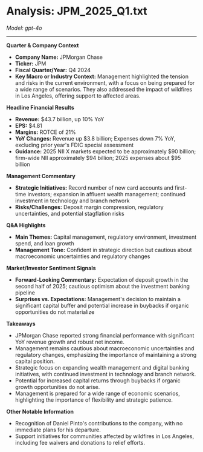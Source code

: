 # Analysis: JPM_2025_Q1.txt

*Model: gpt-4o*

---

**Quarter & Company Context**
- **Company Name:** JPMorgan Chase
- **Ticker:** JPM
- **Fiscal Quarter/Year:** Q4 2024
- **Key Macro or Industry Context:** Management highlighted the tension and risks in the current environment, with a focus on being prepared for a wide range of scenarios. They also addressed the impact of wildfires in Los Angeles, offering support to affected areas.

**Headline Financial Results**
- **Revenue:** $43.7 billion, up 10% YoY
- **EPS:** $4.81
- **Margins:** ROTCE of 21%
- **YoY Changes:** Revenue up $3.8 billion; Expenses down 7% YoY, excluding prior year's FDIC special assessment
- **Guidance:** 2025 NII X markets expected to be approximately $90 billion; firm-wide NII approximately $94 billion; 2025 expenses about $95 billion

**Management Commentary**
- **Strategic Initiatives:** Record number of new card accounts and first-time investors; expansion in affluent wealth management; continued investment in technology and branch network
- **Risks/Challenges:** Deposit margin compression, regulatory uncertainties, and potential stagflation risks

**Q&A Highlights**
- **Main Themes:** Capital management, regulatory environment, investment spend, and loan growth
- **Management Tone:** Confident in strategic direction but cautious about macroeconomic uncertainties and regulatory changes

**Market/Investor Sentiment Signals**
- **Forward-Looking Commentary:** Expectation of deposit growth in the second half of 2025; cautious optimism about the investment banking pipeline
- **Surprises vs. Expectations:** Management's decision to maintain a significant capital buffer and potential increase in buybacks if organic opportunities do not materialize

**Takeaways**
- JPMorgan Chase reported strong financial performance with significant YoY revenue growth and robust net income.
- Management remains cautious about macroeconomic uncertainties and regulatory changes, emphasizing the importance of maintaining a strong capital position.
- Strategic focus on expanding wealth management and digital banking initiatives, with continued investment in technology and branch network.
- Potential for increased capital returns through buybacks if organic growth opportunities do not arise.
- Management is prepared for a wide range of economic scenarios, highlighting the importance of flexibility and strategic patience.

**Other Notable Information**
- Recognition of Daniel Pinto's contributions to the company, with no immediate plans for his departure.
- Support initiatives for communities affected by wildfires in Los Angeles, including fee waivers and donations to relief efforts.